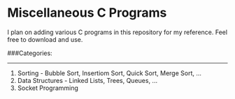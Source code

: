 # Miscellaneous C Programs

I plan on adding various C programs in this repository for my reference. Feel free to download and use. 

###Categories: 
__________


1. Sorting - Bubble Sort, Insertiom Sort, Quick Sort, Merge Sort, ...
2. Data Structures - Linked Lists, Trees, Queues, ...
3. Socket Programming



